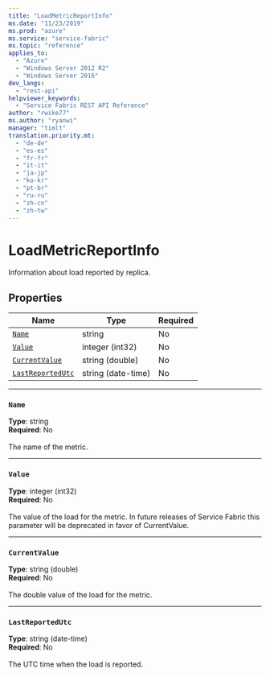 ```yaml
---
title: "LoadMetricReportInfo"
ms.date: "11/23/2019"
ms.prod: "azure"
ms.service: "service-fabric"
ms.topic: "reference"
applies_to: 
  - "Azure"
  - "Windows Server 2012 R2"
  - "Windows Server 2016"
dev_langs: 
  - "rest-api"
helpviewer_keywords: 
  - "Service Fabric REST API Reference"
author: "rwike77"
ms.author: "ryanwi"
manager: "timlt"
translation.priority.mt: 
  - "de-de"
  - "es-es"
  - "fr-fr"
  - "it-it"
  - "ja-jp"
  - "ko-kr"
  - "pt-br"
  - "ru-ru"
  - "zh-cn"
  - "zh-tw"
---
```

# LoadMetricReportInfo

Information about load reported by replica.

## Properties
| Name | Type | Required |
| --- | --- | --- |
| [`Name`](#name) | string | No |
| [`Value`](#value) | integer (int32) | No |
| [`CurrentValue`](#currentvalue) | string (double) | No |
| [`LastReportedUtc`](#lastreportedutc) | string (date-time) | No |

____
### `Name`
__Type__: string <br/>
__Required__: No<br/>
<br/>
The name of the metric.

____
### `Value`
__Type__: integer (int32) <br/>
__Required__: No<br/>
<br/>
The value of the load for the metric. In future releases of Service Fabric this parameter will be deprecated in favor of CurrentValue.

____
### `CurrentValue`
__Type__: string (double) <br/>
__Required__: No<br/>
<br/>
The double value of the load for the metric.

____
### `LastReportedUtc`
__Type__: string (date-time) <br/>
__Required__: No<br/>
<br/>
The UTC time when the load is reported.
